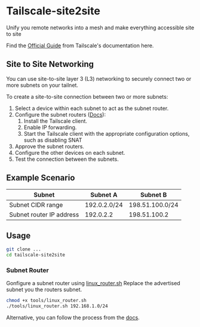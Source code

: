 # Tailscale-site2site
Unify you remote networks into a mesh and make everything accessible site to site

Find the [Official Guide](https://tailscale.com/kb/1214/site-to-site) from Tailscale's documentation here.

## Site to Site Networking

You can use site-to-site layer 3 (L3) networking to securely connect two or more subnets on your tailnet.

To create a site-to-site connection between two or more subnets:

1. Select a device within each subnet to act as the subnet router.
2. Configure the subnet routers ([Docs](https://tailscale.com/kb/1019/subnets)):
    1. Install the Tailscale client.
    2. Enable IP forwarding.
    3. Start the Tailscale client with the appropriate configuration options, such as disabling SNAT
3. Approve the subnet routers.
4. Configure the other devices on each subnet.
5. Test the connection between the subnets.

## Example Scenario

| Subnet                    | Subnet A      | Subnet B          |
|----------                 |----------     |----------         |
| Subnet CIDR range         | 192.0.2.0/24  | 198.51.100.0/24   |
| Subnet router IP address  | 192.0.2.2     | 198.51.100.2      |

## Usage

```bash
git clone ...
cd tailscale-site2site
```

### Subnet Router
Gonfigure a subnet router using [linux_router.sh](tools/linux_router.sh)
Replace the advertised subnet you the routers subnet.
```bash
chmod +x tools/linux_router.sh
./tools/linux_router.sh 192.168.1.0/24
```

Alternative, you can follow the process from the [docs](https://tailscale.com/kb/1019/subnets).